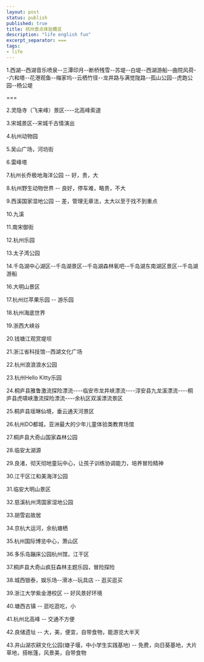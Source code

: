 ```yaml
---
layout: post
status: publish
published: true
title: 杭州景点体验概览
description: "life english fun"
excerpt_separator: ===
tags:
- life
---
```



1.西湖--西湖音乐喷泉--三潭印月--断桥残雪--苏堤--白堤--西湖游船--曲院风荷--六和塔--花港观鱼--梅家坞--云栖竹径--龙井路与满觉陇路--孤山公园--虎跑公园--杨公堤

===

2.灵隐寺（飞来峰）景区----北高峰索道

3.宋城景区--宋城千古情演出

4.杭州动物园

5.吴山广场，河坊街

6.雷峰塔

7.杭州长乔极地海洋公园 -- 好，贵，大

8.杭州野生动物世界 -- 良好，停车难，略贵，不大

9.西溪国家湿地公园 -- 差，管理无章法，太大以至于找不到重点

10.九溪

11.南宋御街

12.杭州乐园

13.太子湾公园

14.千岛湖中心湖区--千岛湖景区--千岛湖森林氧吧--千岛湖东南湖区景区--千岛湖游船

16.大明山景区

17.杭州烂苹果乐园 -- 游乐园

18.杭州海底世界

19.浙西大峡谷

20.钱塘江观赏堤坝

21.浙江省科技馆--西湖文化广场

22.杭州浪浪浪水公园

23.杭州Hello Kitty乐园

24.桐庐县雅鲁激流探险漂流----临安市龙井峡漂流----淳安县九龙溪漂流----桐庐县虎啸峡激流探险漂流----余杭区双溪漂流景区

25.桐庐县瑶琳仙境，垂云通天河景区

26.杭州DO都城，亚洲最大的少年儿童体验类教育场馆

27.桐庐县大奇山国家森林公园

28.临安太湖源

29.良渚，彻天彻地童玩中心，让孩子训练协调能力，培养冒险精神

30.江干区江和美海洋公园

31.临安大明山景区

32.慈溪杭州湾国家湿地公园

33.胡雪岩故居

34.京杭大运河，余杭塘栖

35.杭州国际博览中心，萧山区

36.多乐岛蹦床公园杭州馆，江干区

37.桐庐县大奇山疯狂森林主题乐园，冒险探险

38.城西银泰，娱乐场--滑冰--玩具店 -- 逛买逛买

39.浙江大学紫金港校区 -- 好风景好环境

40.塘西古镇  -- 逛吃逛吃，小

41.杭州北高峰 -- 交通不方便

42.良储遗址 -- 大，美，便宜，自带食物，能游览大半天

43.井山湖农耕文化公园(塘子堰，中小学生实践基地) -- 免费，向日葵基地，大片草地，搭帐篷，风景美，自带食物

